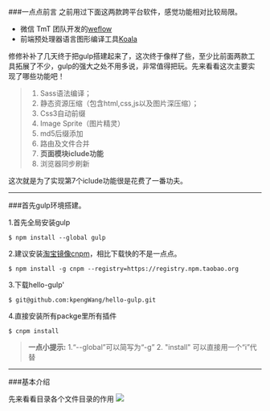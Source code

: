 ###一点点前言
之前用过下面这两款跨平台软件，感觉功能相对比较局限。

 - 微信 TmT 团队开发的[weflow](https://weflow.io/)
 - 前端预处理器语言图形编译工具[Koala](http://koala-app.com/index-zh.html)

修修补补了几天终于把gulp搭建起来了，这次终于像样了些，至少比前面两款工具拓展了不少，gulp的强大之处不用多说，非常值得把玩。先来看看这次主要实现了哪些功能吧！

>1.  Sass语法编译；
>2.  静态资源压缩（包含html,css,js以及图片深压缩）；
>3. Css3自动前缀
>4. Image Sprite（图片精灵）
>5. md5后缀添加
>6. 路由及文件合并
>7. **页面模块iclude功能**
>8. 浏览器同步刷新

这次就是为了实现第7个iclude功能很是花费了一番功夫。

----
###首先gulp环境搭建。

1.首先全局安装gulp
```
$ npm install --global gulp
```

2.建议安装[淘宝镜像cnpm](https://npm.taobao.org/)，相比下载快的不是一点点。
```
$ npm install -g cnpm --registry=https://registry.npm.taobao.org
```
3.下载hello-gulp'
```
$ git@github.com:kpengWang/hello-gulp.git
```
4.直接安装所有packge里所有插件
```
$ cnpm install
```
>**一点小提示:**
>1.“--global”可以简写为“-g”
>2. "install"  可以直接用一个“i”代替

----

###基本介绍

先来看看目录各个文件目录的作用
![](https://p.qlogo.cn/qqmail_head/fFgUJknhibCz7BSqZicGhQH4ejMB2P7yFIgb9tAcAvrau49SGu8y6CS37OctW0edTPpAbQ49B21pQ/0)